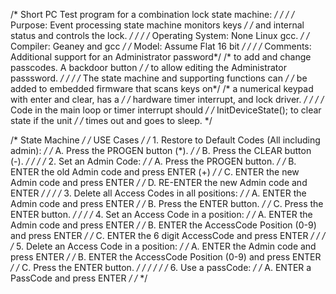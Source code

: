/* Short PC Test program for a combination lock state machine:	    	*/
/*                                                                      */
/* Purpose:             Event processing state machine monitors keys	*/
/*			and internal status and controls the lock.	*/
/*                                                                      */
/* Operating System:    None Linux gcc.      				*/
/* Compiler:            Geaney and gcc					*/
/* Model:               Assume Flat 16 bit            			*/
/*                                                            		*/
/* Comments:            Additional support for an Administrator password*/
/*                      to add and change passcodes. A backdoor button  */
/*                      to allow editing the Administrator passsword.	*/
/*                      						*/
/*                      The state machine and supporting functions can	*/
/*                      be added to embedded firmware that scans keys on*/
/*                      a numerical keypad with enter and clear, has a	*/
/*                      hardware timer interrupt, and lock driver.	*/
/*                      						*/
/*                      Code in the main loop or timer interrupt should */
/*                      InitDeviceState(); to clear state if the unit	*/
/*			times out and goes to sleep.			*/


/*                            State Machine                             */
/*                            USE Cases                                 */
/* 1. Restore to Default Codes (All including admin):                   */
/*    A. Press the PROGEN button (*).                                   */
/*    B. Press the CLEAR button (-).                                    */
/*                                                                      */
/* 2. Set an Admin Code:                                                */
/*    A. Press the PROGEN button.                                       */
/*    B. ENTER the old Admin code and press ENTER (+)                   */
/*    C. ENTER the new Admin code and press ENTER                       */
/*    D. RE-ENTER the new Admin code and ENTER                          */
/*                                                                      */
/* 3. Delete all Access Codes in all positions:                         */
/*    A. ENTER the Admin code and press ENTER                           */
/*    B. Press the ENTER button.                                        */
/*    C. Press the ENTER button.                                        */
/*                                                                      */
/* 4. Set an Access Code in a position:                                 */
/*    A. ENTER the Admin code and press ENTER                           */
/*    B. ENTER the AccessCode Position (0-9) and press ENTER            */
/*    C. ENTER the 6 digit AccessCode and press ENTER                   */
/*                                                                      */
/* 5. Delete an Access Code in a position:                              */
/*    A. ENTER the Admin code and press ENTER                           */
/*    B. ENTER the AccessCode Position (0-9) and press ENTER            */
/*    C. Press the ENTER button.                                        */
/*                                                                      */
/*                                                                      */
/* 6. Use a passCode:                                                   */
/*    A. ENTER a PassCode and press ENTER                               */
/*                                                                      */

